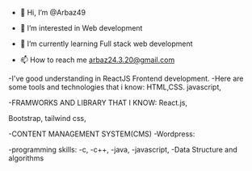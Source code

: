 - 👋 Hi, I’m @Arbaz49
- 👀 I’m interested in Web development
- 🌱 I’m currently learning Full stack web development

- 📫 How to reach me arbaz24.3.20@gmail.com

-I've good understanding in ReactJS Frontend development.
-Here are some tools and technologies that i know:
HTML,CSS.
javascript,

-FRAMWORKS AND LIBRARY THAT I KNOW:
 React.js,
 
 Bootstrap,
 tailwind css,
 

-CONTENT MANAGEMENT SYSTEM(CMS)
 -Wordpress: 
  
-programming skills:
 -c,
 -c++,
 -java,
 -javascript,
 -Data Structure and algorithms
  

  
